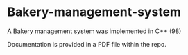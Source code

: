 # Bakery-management-system
A Bakery management system was implemented in C++ (98)

Documentation is provided in a PDF file within the repo.
